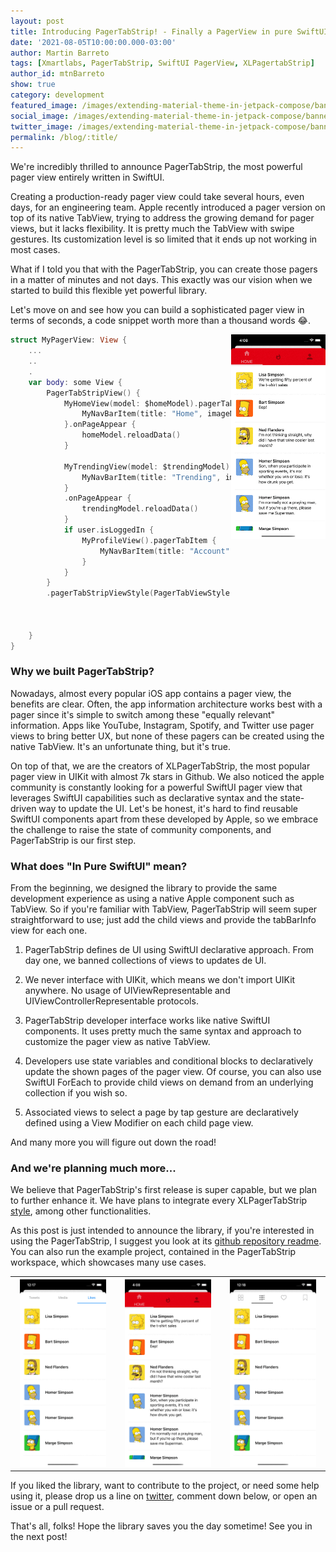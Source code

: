 ```yaml
---
layout: post
title: Introducing PagerTabStrip! - Finally a PagerView in pure SwiftUI
date: '2021-08-05T10:00:00.000-03:00'
author: Martin Barreto
tags: [Xmartlabs, PagerTabStrip, SwiftUI PagerView, XLPagertabStrip]
author_id: mtnBarreto
show: true
category: development
featured_image: /images/extending-material-theme-in-jetpack-compose/banner.jpeg
social_image: /images/extending-material-theme-in-jetpack-compose/banner_social.jpeg
twitter_image: /images/extending-material-theme-in-jetpack-compose/banner_twitter.jpeg
permalink: /blog/:title/
---
```


We're incredibly thrilled to announce PagerTabStrip, the most powerful pager view entirely written in SwiftUI.

Creating a production-ready pager view could take several hours, even days, for an engineering team. Apple recently introduced a pager version on top of its native TabView, trying to address the growing demand for pager views, but it lacks flexibility. It is pretty much the TabView with swipe gestures. Its customization level is so limited that it ends up not working in most cases.

What if I told you that with the PagerTabStrip, you can create those pagers in a matter of minutes and not days. This exactly was our vision when we started to build this flexible yet powerful library.

Let's move on and see how you can build a sophisticated pager view in terms of seconds, a code snippet worth more than a thousand words 😂.

<img align="right" width="30%" src="/images/pager-swiftui/LogOutExample.gif"/>

```swift
struct MyPagerView: View {
	...
	..
	.
	var body: some View {
        PagerTabStripView() {
            MyHomeView(model: $homeModel).pagerTabItem {
                MyNavBarItem(title: "Home", imageName: "home")
            }.onPageAppear {
                homeModel.reloadData()
            }

            MyTrendingView(model: $trendingModel).pagerTabItem {
                MyNavBarItem(title: "Trending", imageName: "trending")
            }
            .onPageAppear {
                trendingModel.reloadData()
            }
            if user.isLoggedIn {
                MyProfileView().pagerTabItem {
                    MyNavBarItem(title: "Account", imageName: "account")
                }
            }
        }
        .pagerTabStripViewStyle(PagerTabViewStyle(tabItemSpacing: 0,
                                                  tabItemHeight: 70,
                                                  indicatorBarHeight: 7,
                                                  indicatorBarColor: selectedColor))
    }
}
```

### Why we built PagerTabStrip?

Nowadays, almost every popular iOS app contains a pager view, the benefits are clear. Often, the app information architecture works best with a pager since it's simple to switch among these "equally relevant" information. Apps like YouTube, Instagram, Spotify, and Twitter use pager views to bring better UX, but none of these pagers can be created using the native TabView. It's an unfortunate thing, but it's true.

On top of that, we are the creators of XLPagerTabStrip, the most popular pager view in UIKit with almost 7k stars in Github. We also noticed the apple community is constantly looking for a powerful SwiftUI pager view that leverages SwiftUI capabilities such as declarative syntax and the state-driven way to update the UI. Let's be honest, it's hard to find reusable SwiftUI components apart from these developed by Apple, so we embrace the challenge to raise the state of community components, and PagerTabStrip is our first step.

### What does "In Pure SwiftUI" mean?

From the beginning, we designed the library to provide the same development experience as using a native Apple component such as TabView. So if you're familiar with TabView, PagerTabStrip will seem super straightforward to use; just add the child views and provide the tabBarInfo view for each one.

1. PagerTabStrip defines de UI using SwiftUI declarative approach. From day one, we banned collections of views to updates de UI.

2. We never interface with UIKit, which means we don't import UIKit anywhere. No usage of UIViewRepresentable and UIViewControllerRepresentable protocols.

3. PagerTabStrip developer interface works like native SwiftUI components. It uses pretty much the same syntax and approach to customize the pager view as native TabView.

4. Developers use state variables and conditional blocks to declaratively update the shown pages of the pager view. Of course, you can also use SwiftUI ForEach to provide child views on demand from an underlying collection if you wish so.

5. Associated views to select a page by tap gesture are declaratively defined using a View Modifier on each child page view.

And many more you will figure out down the road!


### And we're planning much more...

We believe that PagerTabStrip's first release is super capable, but we plan to further enhance it. We have plans to integrate every XLPagerTabStrip [style](https://github.com/xmartlabs/XLPagerTabStrip#pager-types), among other functionalities.

As this post is just intended to announce the library, if you're interested in using the PagerTabStrip, I suggest you look at its [github repository readme]. You can also run the example project, contained in the PagerTabStrip workspace, which showcases many use cases.

<table>
  <tr>
    <th><img src="/images/pager-swiftui/twitterStyleExample.gif" width="90%"/></th>
		<th><img src="/images/pager-swiftui/LogOutExample.gif" width="90%"/></th>
    <th><img src="/images/pager-swiftui/instagramStyleExample.gif" width="90%"/></th>
  </tr>
</table>

If you liked the library, want to contribute to the project, or need some help using it, please drop us a line on [twitter], comment down below, or open an issue or a pull request.

That's all, folks! Hope the library saves you the day sometime! See you in the next post!

[github repository readme]: https://github.com/xmartlabs/PagerTabStrip
[twitter]: https://twitter.com/xmartlabs
